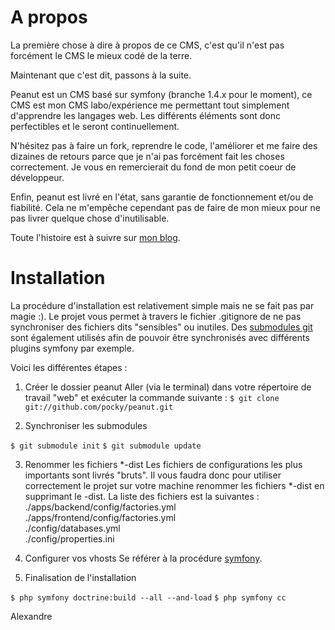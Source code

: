 # A propos #

La première chose à dire à propos de ce CMS, c'est qu'il n'est pas forcément le CMS le mieux codé de la terre.

Maintenant que c'est dit, passons à la suite.

Peanut est un CMS basé sur symfony (branche 1.4.x pour le moment), ce CMS est mon CMS labo/expérience me permettant tout simplement d'apprendre les langages web. Les différents éléments sont donc perfectibles et le seront continuellement.

N'hésitez pas à faire un fork, reprendre le code, l'améliorer et me faire des dizaines de retours parce que je n'ai pas forcément fait les choses correctement. Je vous en remercierait du fond de mon petit coeur de développeur.

Enfin, peanut est livré en l'état, sans garantie de fonctionnement et/ou de fiabilité. Cela ne m'empêche cependant pas de faire de mon mieux pour ne pas livrer quelque chose d'inutilisable.

Toute l'histoire est à suivre sur [mon blog](http://dev.pockyworld.com).


# Installation #

La procédure d'installation est relativement simple mais ne se fait pas par magie :). Le projet vous permet à travers le fichier .gitignore de ne pas synchroniser des fichiers dits "sensibles" ou inutiles. Des [submodules git](http://book.git-scm.com/5_submodules.html) sont également utilisés afin de pouvoir être synchronisés avec différents plugins symfony par exemple.

Voici les différentes étapes :

1. Créer le dossier peanut
Aller (via le terminal) dans votre répertoire de travail "web" et exécuter la commande suivante : `$ git clone git://github.com/pocky/peanut.git`

2. Synchroniser les submodules

`$ git submodule init` 
`$ git submodule update`

3. Renommer les fichiers *-dist
Les fichiers de configurations les plus importants sont livrés "bruts". Il vous faudra donc pour utiliser correctement le projet sur votre machine renommer les fichiers *-dist en supprimant le -dist. La liste des fichiers est la suivantes :
  ./apps/backend/config/factories.yml  
  ./apps/frontend/config/factories.yml  
  ./config/databases.yml  
  ./config/properties.ini  
 
4. Configurer vos vhosts
Se référer à la procédure [symfony](http://www.symfony-project.org/jobeet/1_4/Doctrine/fr/01#chapter_01_configuration_du_serveur_web_la_methode_securisee).

5. Finalisation de l'installation

  `$ php symfony doctrine:build --all --and-load` 
  `$ php symfony cc`


Alexandre
